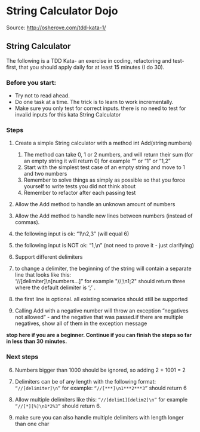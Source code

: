 # String Calculator Dojo

Source: http://osherove.com/tdd-kata-1/

## String Calculator
The following is a TDD Kata- an exercise in coding, refactoring and test-first, that you should apply daily for at least 15 minutes (I do 30).

### Before you start: 
* Try not to read ahead.
* Do one task at a time. The trick is to learn to work incrementally.
* Make sure you only test for correct inputs. there is no need to test for invalid inputs for this kata String 
Calculator

### Steps
1. Create a simple String calculator with a method int Add(string numbers)
   1. The method can take 0, 1 or 2 numbers, and will return their sum (for an empty string it will return 0) for 
  example “” or “1” or “1,2”
   2. Start with the simplest test case of an empty string and move to 1 and two numbers
   3. Remember to solve things as simply as possible so that you force yourself to write tests you did not think about
   4. Remember to refactor after each passing test

2. Allow the Add method to handle an unknown amount of numbers

3. Allow the Add method to handle new lines between numbers (instead of commas).
  1. the following input is ok:  “1\n2,3”  (will equal 6)
  2. the following input is NOT ok:  “1,\n” (not need to prove it - just clarifying)

4. Support different delimiters
  1. to change a delimiter, the beginning of the string will contain a separate line that looks like this:   
 “//[delimiter]\n[numbers…]” for example "//;\n1;2" should return three where the default delimiter is ‘;’ .
  2. the first line is optional. all existing scenarios should still be supported

5. Calling Add with a negative number will throw an exception “negatives not allowed” - and the negative that was 
passed.if there are multiple negatives, show all of them in the exception message

__stop here if you are a beginner. Continue if you can finish the steps so far in less than 30 minutes.__


### Next steps
6. Numbers bigger than 1000 should be ignored, so adding 2 + 1001  = 2

7. Delimiters can be of any length with the following format:  ```“//[delimiter]\n”``` for example: 
```“//[***]\n1***2***3”``` should return 6

8. Allow multiple delimiters like this:  ```“//[delim1][delim2]\n”``` for example ```“//[*][%]\n1*2%3”``` should return 6.

9. make sure you can also handle multiple delimiters with length longer than one char
